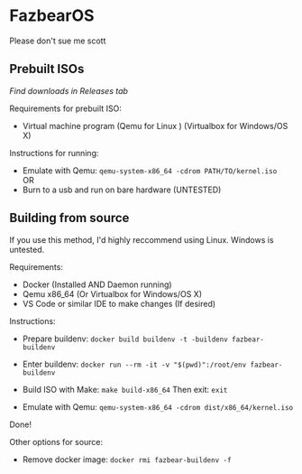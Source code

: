 # FazbearOS
Please don't sue me scott

## Prebuilt ISOs
*Find downloads in Releases tab*

Requirements for prebuilt ISO:
- Virtual machine program (Qemu for Linux ) (Virtualbox for Windows/OS X)

Instructions for running:
- Emulate with Qemu: `qemu-system-x86_64 -cdrom PATH/TO/kernel.iso`  
OR 
- Burn to a usb and run on bare hardware (UNTESTED)

## Building from source
If you use this method, I'd highly reccommend using Linux. Windows is untested.

Requirements:
- Docker (Installed AND Daemon running)
- Qemu x86_64 (Or Virtualbox for Windows/OS X)
- VS Code or similar IDE to make changes (If desired)

Instructions:

- Prepare buildenv: `docker build buildenv -t -buildenv fazbear-buildenv`  

- Enter buildenv: `docker run --rm -it -v "$(pwd)":/root/env fazbear-buildenv`  

- Build ISO with Make: `make build-x86_64` Then exit: `exit`  

- Emulate with Qemu: `qemu-system-x86_64 -cdrom dist/x86_64/kernel.iso`  

Done!

Other options for source:
- Remove docker image: `docker rmi fazbear-buildenv -f`

